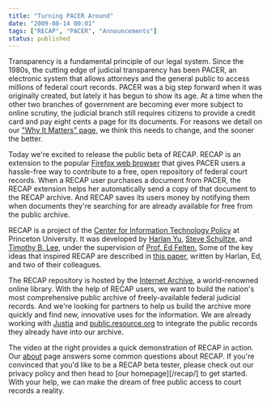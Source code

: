 ```yaml
---
title: "Turning PACER Around"
date: "2009-08-14 00:01"
tags: ["RECAP", "PACER", "Announcements"]
status: published
---
```


Transparency is a fundamental principle of our legal system. Since the
1980s, the cutting edge of judicial transparency has been PACER, an
electronic system that allows attorneys and the general public to access
millions of federal court records. PACER was a big step forward when it
was originally created, but lately it has begun to show its age. At a
time when the other two branches of government are becoming ever more
subject to online scrutiny, the judicial branch still requires citizens
to provide a credit card and pay eight cents a page for its documents.
For reasons we detail on our ["Why It Matters"
page](/2009/06/19/why-it-matters/), we think this needs
to change, and the sooner the better.

Today we're excited to release the public beta of RECAP. RECAP is an
extension to the popular [Firefox web
browser](http://www.mozilla.com/firefox/) that gives PACER users a
hassle-free way to contribute to a free, open repository of federal
court records. When a RECAP user purchases a document from PACER, the
RECAP extension helps her automatically send a copy of that document to
the RECAP archive. And RECAP saves its users money by notifying them
when documents they're searching for are already available for free from
the public archive.

RECAP is a project of the [Center for Information Technology
Policy](http://citp.princeton.edu/) at Princeton University. It was
developed by [Harlan Yu](http://www.cs.princeton.edu/~harlanyu/), [Steve
Schultze](http://managingmiracles.blogspot.com/), and [Timothy B.
Lee](http://www.cs.princeton.edu/~tblee/), under the supervision of
[Prof. Ed Felten.](http://www.cs.princeton.edu/~felten/) Some of the key
ideas that inspired RECAP are described in [this
paper,](http://ssrn.com/abstract=1138083) written by Harlan, Ed, and two
of their colleagues.

The RECAP repository is hosted by the [Internet
Archive](http://www.archive.org/index.php), a world-renowned online
library. With the help of RECAP users, we want to build the nation's
most comprehensive public archive of freely-available federal judicial
records. And we're looking for partners to help us build the archive
more quickly and find new, innovative uses for the information. We are
already working with [Justia](http://www.justia.com/) and
[public.resource.org](http://public.resource.org/) to integrate the
public records they already have into our archive.

The video at the right provides a quick demonstration of RECAP in
action. Our [about](/recap/faq/) page answers
some common questions about RECAP. If you're convinced that you'd like
to be a RECAP beta tester, please check out our privacy
policy and then head to [our homepage][/recap/] to get
started. With your help, we can make the dream of free public access to
court records a reality.
